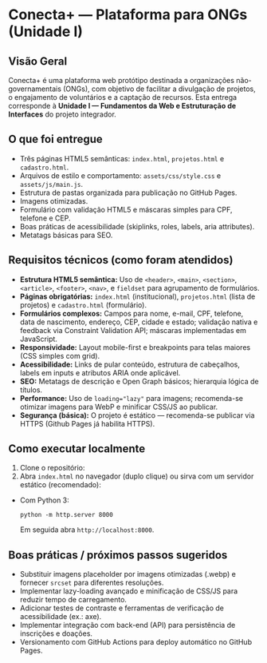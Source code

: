 # Conecta+ — Plataforma para ONGs (Unidade I)

## Visão Geral
Conecta+ é uma plataforma web protótipo destinada a organizações não-governamentais (ONGs), com objetivo de facilitar a divulgação de projetos, o engajamento de voluntários e a captação de recursos. Esta entrega corresponde à **Unidade I — Fundamentos da Web e Estruturação de Interfaces** do projeto integrador.

## O que foi entregue
- Três páginas HTML5 semânticas: `index.html`, `projetos.html` e `cadastro.html`.
- Arquivos de estilo e comportamento: `assets/css/style.css` e `assets/js/main.js`.
- Estrutura de pastas organizada para publicação no GitHub Pages.
- Imagens otimizadas.
- Formulário com validação HTML5 e máscaras simples para CPF, telefone e CEP.
- Boas práticas de acessibilidade (skiplinks, roles, labels, aria attributes).
- Metatags básicas para SEO.

## Requisitos técnicos (como foram atendidos)
- **Estrutura HTML5 semântica:** Uso de `<header>`, `<main>`, `<section>`, `<article>`, `<footer>`, `<nav>`, e `fieldset` para agrupamento de formulários.
- **Páginas obrigatórias:** `index.html` (institucional), `projetos.html` (lista de projetos) e `cadastro.html` (formulário).
- **Formulários complexos:** Campos para nome, e-mail, CPF, telefone, data de nascimento, endereço, CEP, cidade e estado; validação nativa e feedback via Constraint Validation API; máscaras implementadas em JavaScript.
- **Responsividade:** Layout mobile-first e breakpoints para telas maiores (CSS simples com grid).
- **Acessibilidade:** Links de pular conteúdo, estrutura de cabeçalhos, labels em inputs e atributos ARIA onde aplicável.
- **SEO:** Metatags de descrição e Open Graph básicos; hierarquia lógica de títulos.
- **Performance:** Uso de `loading="lazy"` para imagens; recomenda-se otimizar imagens para WebP e minificar CSS/JS ao publicar.
- **Segurança (básica):** O projeto é estático — recomenda-se publicar via HTTPS (Github Pages já habilita HTTPS).

## Como executar localmente
1. Clone o repositório:
2. Abra `index.html` no navegador (duplo clique) ou sirva com um servidor estático (recomendado):
- Com Python 3:
  ```
  python -m http.server 8000
  ```
  Em seguida abra `http://localhost:8000`.


## Boas práticas / próximos passos sugeridos
- Substituir imagens placeholder por imagens otimizadas (.webp) e fornecer `srcset` para diferentes resoluções.
- Implementar lazy-loading avançado e minificação de CSS/JS para reduzir tempo de carregamento.
- Adicionar testes de contraste e ferramentas de verificação de acessibilidade (ex.: axe).
- Implementar integração com back-end (API) para persistência de inscrições e doações.
- Versionamento com GitHub Actions para deploy automático no GitHub Pages.

